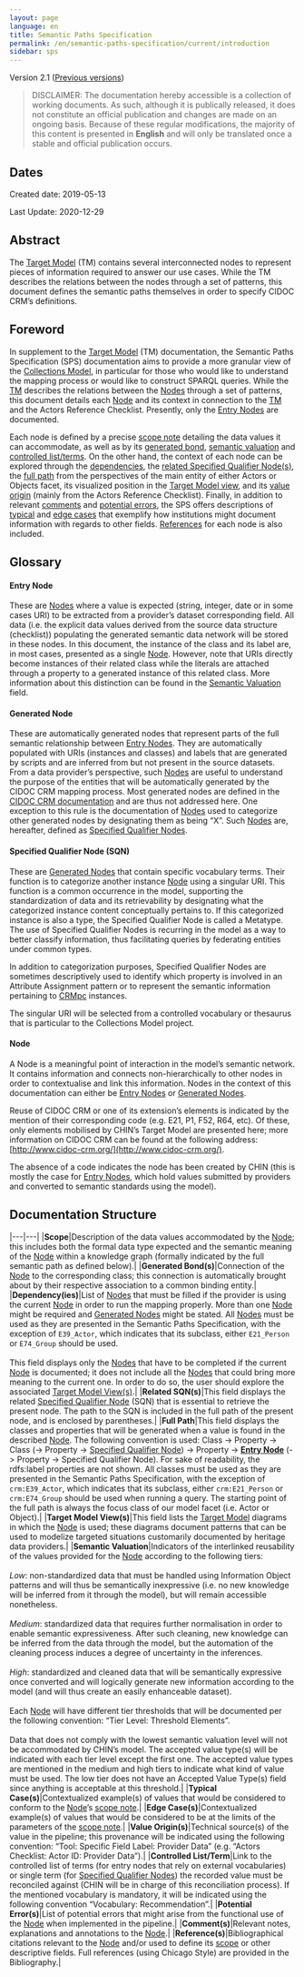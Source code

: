 ```yaml
---
layout: page
language: en
title: Semantic Paths Specification
permalink: /en/semantic-paths-specification/current/introduction
sidebar: sps
---
```


Version 2.1 ([Previous versions](/collections-model/en/versions))



> DISCLAIMER: The documentation hereby accessible is a collection of working documents. As such, although it is publically released, it does not constitute an official publication and changes are made on an ongoing basis. Because of these regular modifications, <span class="disclaimer">the majority of this content is presented in **English** and will only be translated once a stable and official publication occurs.</span>
	
## Dates

Created date: 2019-05-13

Last Update: 2020-12-29

## Abstract

The [Target Model](/collections-model/en/target-model/current/introduction) (TM) contains several interconnected nodes to represent pieces of information required to answer our use cases. While the TM describes the relations between the nodes through a set of patterns, this document defines the semantic paths themselves in order to specify CIDOC CRM’s definitions.

## Foreword

In supplement to the [Target Model](/collections-model/en/target-model/current/introduction) (TM) documentation, the Semantic Paths Specification (SPS) documentation aims to provide a more granular view of the [Collections Model](/collections-model/), in particular for those who would like to understand the mapping process or would like to construct SPARQL queries. While the [TM](/collections-model/en/target-model/current/introduction) describes the relations between the [Nodes](#node) through a set of patterns, this document details each [Node](#node) and its context in connection to the [TM](/collections-model/en/target-model/current/introduction) and the Actors Reference Checklist. Presently, only the [Entry Nodes](#entry-node) are documented.

Each node is defined by a precise [scope note](#scope) detailing the data values it can accommodate, as well as by its [generated bond](#generated-bonds), [semantic valuation](#semantic-valuation) and [controlled list/terms](#controlled-listterm). On the other hand, the context of each node can be explored through the [dependencies](#dependencies), the [related Specified Qualifier Node(s)](#related-sqns), the [full path](#full-path) from the perspectives of the main entity of either Actors or Objects facet, its visualized position in the [Target Model view](#target-model-views), and its [value origin](#value-origins) (mainly from the Actors Reference Checklist). Finally, in addition to relevant [comments](#comments) and [potential errors](#potential-errors), the SPS offers descriptions of [typical](#typical-cases) and [edge cases](#edge-cases) that exemplify how institutions might document information with regards to other fields. [References](#references) for each node is also included.

## Glossary

#### Entry Node

These are [Nodes](#node) where a value is expected (string, integer, date or in some cases URI) to be extracted from a provider’s dataset corresponding field. All data (i.e. the explicit data values derived from the source data structure (checklist)) populating the generated semantic data network will be stored in these nodes. In this document, the instance of the class and its label are, in most cases, presented as a single [Node](#node). However, note that URIs directly become instances of their related class while the literals are attached through a property to a generated instance of this related class. More information about this distinction can be found in the [Semantic Valuation](#semantic-valuation) field.

#### Generated Node

These are automatically generated nodes that represent parts of the full semantic relationship between [Entry Nodes](#entry-node). They are automatically populated with URIs (instances and classes) and labels that are generated by scripts and are inferred from but not present in the source datasets. From a data provider’s perspective, such [Nodes](#node) are useful to understand the purpose of the entities that will be automatically generated by the CIDOC CRM mapping process. Most generated nodes are defined in the [CIDOC CRM documentation](http://www.cidoc-crm.org/versions-of-the-cidoc-crm) and are thus not addressed here. One exception to this rule is the documentation of [Nodes](#node) used to categorize other generated nodes by designating them as being “X”. Such [Nodes](#node) are, hereafter, defined as [Specified Qualifier Nodes](#specified-qualifier-node-sqn).

#### Specified Qualifier Node (SQN)

These are [Generated Nodes](#generated-node) that contain specific vocabulary terms. Their function is to categorize another instance [Node](#node) using a singular URI. This function is a common occurrence in the model, supporting the standardization of data and its retrievability by designating what the categorized instance content conceptually pertains to. If this categorized instance is also a type, the Specified Qualifier Node is called a Metatype. The use of Specified Qualifier Nodes is recurring in the model as a way to better classify information, thus facilitating queries by federating entities under common types.

In addition to categorization purposes, Specified Qualifier Nodes are sometimes descriptively used to identify which property is involved in an Attribute Assignment pattern or to represent the semantic information pertaining to [CRMpc](http://www.cidoc-crm.org/sites/default/files/CRMpc_v1.1_0.rdfs) instances.

The singular URI will be selected from a controlled vocabulary or thesaurus that is particular to the Collections Model project.

#### Node

A Node is a meaningful point of interaction in the model’s semantic network. It contains information and connects non-hierarchically to other nodes in order to contextualise and link this information. Nodes in the context of this documentation can either be [Entry Nodes](#glossary) or [Generated Nodes](#generated-node).

Reuse of CIDOC CRM or one of its extension’s elements is indicated by the mention of their corresponding code (e.g. E21, P1, F52, R64, etc). Of these, only elements mobilised by CHIN’s Target Model are presented here; more information on CIDOC CRM can be found at the following address: [http://www.cidoc-crm.org/](http://www.cidoc-crm.org/).

The absence of a code indicates the node has been created by CHIN (this is mostly the case for [Entry Nodes](#entry-node), which hold values submitted by providers and converted to semantic standards using the model).

## Documentation Structure

|---|---|
|**<a name="scope"></a>Scope**|Description of the data values accommodated by the [Node](#node); this includes both the formal data type expected and the semantic meaning of the [Node](#node) within a knowledge graph (formally indicated by the full semantic path as defined below).|
|**<a name="generated-bonds"></a>Generated Bond(s)**|Connection of the [Node](#node) to the corresponding class; this connection is automatically brought about by their respective association to a common binding entity.|
|**<a name="dependencyies"></a>Dependency(ies)**|List of [Nodes](#node) that must be filled if the provider is using the current [Node](#node) in order to run the mapping properly. More than one [Node](#node) might be required and [Generated Nodes](#generated-node) might be stated. All [Nodes](#node) must be used as they are presented in the Semantic Paths Specification, with the exception of `E39_Actor`, which indicates that its subclass, either `E21_Person` or `E74_Group` should be used.<br><br>This field displays only the [Nodes](#node) that have to be completed if the current [Node](#node) is documented; it does not include all the [Nodes](#node) that could bring more meaning to the current one. In order to do so, the user should explore the associated [Target Model View(s)](#target-model-views).|
|**<a name="related-sqns"></a>Related SQN(s)**|This field displays the related [Specified Qualifier Node](#specified-qualifier-node-sqn) (SQN) that is essential to retrieve the present node. The path to the SQN is included in the full path of the present node, and is enclosed by parentheses.|
|**<a name="full-path"></a>Full Path**|This field displays the classes and properties that will be generated when a value is found in the described [Node](#node). The following convention is used: Class -\> Property -\> Class (-\> Property -\> [Specified Qualifier Node](#specified-qualifier-node-sqn)) -\> Property -\> [**Entry Node**](#entry-node) (-\> Property -\> Specified Qualifier Node). For sake of readability, the rdfs:label properties are not shown. All classes must be used as they are presented in the Semantic Paths Specification, with the exception of `crm:E39_Actor`, which indicates that its subclass, either `crm:E21_Person` or `crm:E74_Group` should be used when running a query. The starting point of the full path is always the focus class of our model facet (i.e. Actor or Object).|
|**<a name="target-model-views"></a>Target Model View(s)**|This field lists the [Target Model](/collections-model/en/target-model/current/introduction) diagrams in which the [Node](#node) is used; these diagrams document patterns that can be used to modelize targeted situations customarily documented by heritage data providers.|
|**<a name="semantic-valuation"></a>Semantic Valuation**|Indicators of the interlinked reusability of the values provided for the [Node](#node) according to the following tiers:<br><br>*Low*: non-standardized data that must be handled using Information Object patterns and will thus be semantically inexpressive (i.e. no new knowledge will be inferred from it through the model), but will remain accessible nonetheless.<br><br>*Medium*: standardized data that requires further normalisation in order to enable semantic expressiveness. After such cleaning, new knowledge can be inferred from the data through the model, but the automation of the cleaning process induces a degree of uncertainty in the inferences.<br><br>*High*: standardized and cleaned data that will be semantically expressive once converted and will logically generate new information according to the model (and will thus create an easily enhanceable dataset).<br><br>Each [Node](#node) will have different tier thresholds that will be documented per the following convention: “Tier Level: Threshold Elements”.<br><br>Data that does not comply with the lowest semantic valuation level will not be accommodated by CHIN’s model. The accepted value type(s) will be indicated with each tier level except the first one. The accepted value types are mentioned in the medium and high tiers to indicate what kind of value must be used. The low tier does not have an Accepted Value Type(s) field since anything is acceptable at this threshold.|
|**<a name="typical-cases"></a>Typical Case(s)**|Contextualized example(s) of values that would be considered to conform to the [Node](#node)’s [scope note](#scope).|
|**<a name="edge-cases"></a>Edge Case(s)**|Contextualized example(s) of values that would be considered to be at the limits of the parameters of the [scope note](#scope).|
|**<a name="value-origins"></a>Value Origin(s)**|Technical source(s) of the value in the pipeline; this provenance will be indicated using the following convention: “Tool: Specific Field Label: Provider Data” (e.g. “Actors Checklist: Actor ID: Provider Data”).|
|**<a name="controlled-listterm"></a>Controlled List/Term**|Link to the controlled list of terms (for entry nodes that rely on external vocabularies) or single term (for [Specified Qualifier Nodes](#specified-qualifier-node-sqn)) the recorded value must be reconciled against (CHIN will be in charge of this reconciliation process). If the mentioned vocabulary is mandatory, it will be indicated using the following convention “Vocabulary: Recommendation”.|
|**<a name="potential-errors"></a>Potential Error(s)**|List of potential errors that might arise from the functional use of the [Node](#node) when implemented in the pipeline.|
|**<a name="comments"></a>Comment(s)**|Relevant notes, explanations and annotations to the [Node](#node).|
|**<a name="references"></a>Reference(s)**|Bibliographical citations relevant to the [Node](#node) and/or used to define its [scope](#scope) or other descriptive fields. Full references (using Chicago Style) are provided in the Bibliography.|